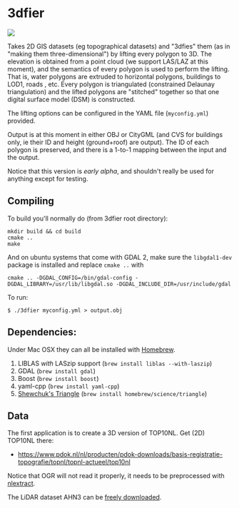
# 3dfier

![](https://dl.dropboxusercontent.com/s/xko00snptbk7vyv/2015-11-16%20at%2009.00.png)


Takes 2D GIS datasets (eg topographical datasets) and "3dfies" them (as in "making them three-dimensional") by lifting every polygon to 3D.
The elevation is obtained from a point cloud (we support LAS/LAZ at this moment), and the semantics of every polygon is used to perform the lifting.
That is, water polygons are extruded to horizontal polygons, buildings to LOD1, roads , etc.
Every polygon is triangulated (constrained Delaunay triangulation) and the lifted polygons are "stitched" together so that one digital surface model (DSM) is constructed.

The lifting options can be configured in the YAML file (`myconfig.yml`) provided.

Output is at this moment in either OBJ or CityGML (and CVS for buildings only, ie their ID and height (ground+roof) are output).
The ID of each polygon is preserved, and there is a 1-to-1 mapping between the input and the output. 

Notice that this version is *early alpha*, and shouldn't really be used for anything except for testing.


## Compiling

To build you'll normally do (from 3dfier root directory):

```
mkdir build && cd build
cmake ..
make
```

And on ubuntu systems that come with GDAL 2, make sure the `libgdal1-dev` package is installed and replace `cmake ..` with 
```
cmake .. -DGDAL_CONFIG=/bin/gdal-config -DGDAL_LIBRARY=/usr/lib/libgdal.so -DGDAL_INCLUDE_DIR=/usr/include/gdal
```

To run:

`$ ./3dfier myconfig.yml > output.obj`


## Dependencies:

Under Mac OSX they can all be installed with [Homebrew](http://brew.sh).

  1. LIBLAS *with* LASzip support (`brew install liblas --with-laszip`)
  2. GDAL (`brew install gdal`)
  3. Boost (`brew install boost`)
  4. yaml-cpp (`brew install yaml-cpp`)
  5. [Shewchuk's Triangle](http://www.cs.cmu.edu/%7Equake/triangle.html) (`brew install homebrew/science/triangle`)

## Data

The first application is to create a 3D version of TOP10NL.
Get (2D) TOP10NL there:

  - https://www.pdok.nl/nl/producten/pdok-downloads/basis-registratie-topografie/topnl/topnl-actueel/top10nl

Notice that OGR will not read it properly, it needs to be preprocessed with [nlextract](https://github.com/opengeogroep/NLExtract/tree/top10_v1_2/top10nl/etl).

The LiDAR dataset AHN3 can be [freely downloaded](https://www.pdok.nl/nl/ahn3-downloads).




  
